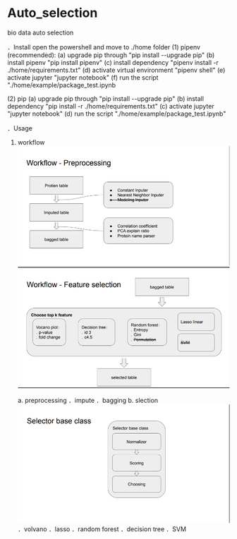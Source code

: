# Auto_selection
bio data auto selection

．Install
open the powershell and move to ./home folder
(1) pipenv (recommended):
    (a) upgrade pip through
        "pip install --upgrade pip"
    (b) install pipenv
        "pip install pipenv"
    (c) install dependency
        "pipenv install -r ./home/requirements.txt"
    (d) activate virtual environment
        "pipenv shell"
    (e) activate jupyter
        "jupyter notebook"
    (f) run the script "./home/example/package_test.ipynb

(2) pip
    (a) upgrade pip through
        "pip install --upgrade pip"
    (b) install dependency
        "pip install -r ./home/requirements.txt"
    (c) activate jupyter
        "jupyter notebook"
    (d) run the script "./home/example/package_test.ipynb"

．Usage
1. workflow
![image](./images/workflow_preprocessing.png)
![image](./images/workflow_selection.png)

    a. preprocessing
        ．impute
        ．bagging
    b. slection
    ![image](./images/workflow_base_selector.png)
        ．volvano
        ．lasso
        ．random forest
        ．decision tree
        ．SVM